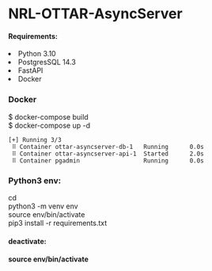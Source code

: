# NRL-OTTAR-AsyncServer

<h4>Requirements:</h4>
<li>Python 3.10</li>
<li>PostgresSQL 14.3</li>
<li>FastAPI</li>
<li>Docker</li>

<h3>Docker</h3>
$ docker-compose build <br>
$ docker-compose up -d <br>

```
[+] Running 3/3
 ⠿ Container ottar-asyncserver-db-1   Running      0.0s
 ⠿ Container ottar-asyncserver-api-1  Started      2.0s
 ⠿ Container pgadmin                  Running      0.0s
```

<h3>Python3 env:</h3>
cd <proj_dir><br> 
python3 -m venv env<br> 
source env/bin/activate<br> 
pip3 install -r requirements.txt<br> 

<h4>deactivate:<h4/> 
source env/bin/activate
